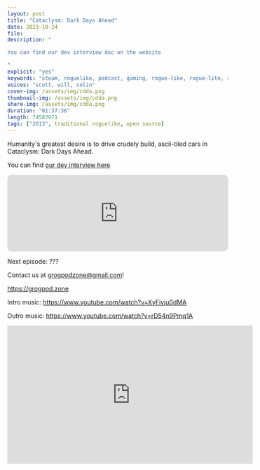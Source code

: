 ```yaml
---
layout: post
title: "Cataclysm: Dark Days Ahead"
date: 2023-10-24
file: 
description: "

You can find our dev interview doc on the website

"
explicit: "yes" 
keywords: "steam, roguelike, podcast, gaming, rogue-like, rogue-lite, roguelite"
voices: "scott, will, colin"
cover-img: /assets/img/cdda.png
thumbnail-img: /assets/img/cdda.png
share-img: /assets/img/cdda.png
duration: "01:37:36"
length: 74587971 
tags: ["2013", traditional roguelike, open source]
---
```


Humanity's greatest desire is to drive crudely build, ascii-tiled cars in Cataclysm: Dark Days Ahead.


You can find [our dev interview here](https://github.com/ScottBurger/going_rogue_podcast/blob/master/docs/Cdda.md)

<iframe allow="autoplay *; encrypted-media *; fullscreen *; clipboard-write" frameborder="0" height="175" style="width:100%;max-width:660px;overflow:hidden;border-radius:10px;" sandbox="allow-forms allow-popups allow-same-origin allow-scripts allow-storage-access-by-user-activation allow-top-navigation-by-user-activation" src="https://embed.podcasts.apple.com/us/podcast/&theme=auto"></iframe>

Next episode: ???

Contact us at grogpodzone@gmail.com!

https://grogpod.zone

Intro music: https://www.youtube.com/watch?v=XyFiyju0dMA

Outro music: https://www.youtube.com/watch?v=rD54n9Pmq1A

<div class="embed-responsive embed-responsive-16by9">
<iframe width="560" height="315" src="https://www.youtube.com/embed/" title="YouTube video player" frameborder="0" allow="accelerometer; autoplay; clipboard-write; encrypted-media; gyroscope; picture-in-picture" allowfullscreen></iframe>
</div>
